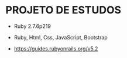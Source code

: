 # PROJETO DE ESTUDOS

* Ruby 2.7.6p219

* Ruby, Html, Css, JavaScript, Bootstrap

* https://guides.rubyonrails.org/v5.2
